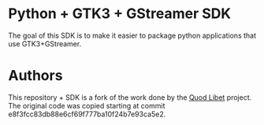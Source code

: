 Python + GTK3 + GStreamer SDK
=============================

The goal of this SDK is to make it easier to package python applications that
use GTK3+GStreamer.


Authors
=======

This repository + SDK is a fork of the work done by the
[Quod Libet](https://github.com/quodlibet/quodlibet) project. The original
code was copied starting at commit e8f3fcc83db88e6cf69f777ba10f24b7e93ca5e2.

